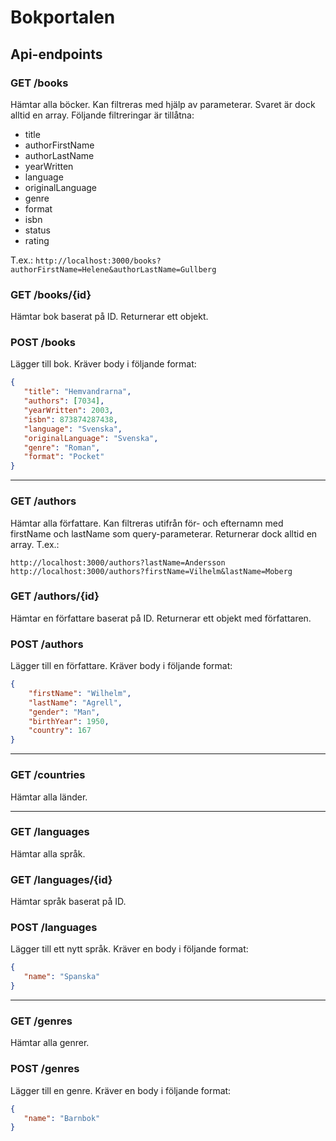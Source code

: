# Bokportalen

## Api-endpoints

### GET /books

Hämtar alla böcker. Kan filtreras med hjälp av parameterar. Svaret är dock alltid en array. Följande filtreringar är tillåtna:

* title
* authorFirstName
* authorLastName
* yearWritten
* language
* originalLanguage
* genre
* format
* isbn
* status
* rating

T.ex.:
`http://localhost:3000/books?authorFirstName=Helene&authorLastName=Gullberg`

### GET /books/{id}

Hämtar bok baserat på ID. Returnerar ett objekt.

### POST /books

Lägger till bok. Kräver body i följande format:

```json
{
   "title": "Hemvandrarna",
   "authors": [7034],
   "yearWritten": 2003,
   "isbn": 873874287438,
   "language": "Svenska",
   "originalLanguage": "Svenska",
   "genre": "Roman",
   "format": "Pocket"
}
```

---

### GET /authors

Hämtar alla författare. Kan filtreras utifrån för- och efternamn med firstName och lastName som query-parameterar. Returnerar dock alltid en array. T.ex.: 
```
http://localhost:3000/authors?lastName=Andersson
http://localhost:3000/authors?firstName=Vilhelm&lastName=Moberg
```

### GET /authors/{id}

Hämtar en författare baserat på ID. Returnerar ett objekt med författaren.

### POST /authors

Lägger till en författare. Kräver body i följande format:

```json
{
    "firstName": "Wilhelm",
    "lastName": "Agrell",
    "gender": "Man",
    "birthYear": 1950,
    "country": 167
}
```

---

### GET /countries

Hämtar alla länder.

---

### GET /languages

Hämtar alla språk.

### GET /languages/{id}

Hämtar språk baserat på ID.

### POST /languages

Lägger till ett nytt språk. Kräver en body i följande format:

```json
{
   "name": "Spanska"
}
```

---

### GET /genres

Hämtar alla genrer.

### POST /genres

Lägger till en genre. Kräver en body i följande format:

```json
{
   "name": "Barnbok"
}
```